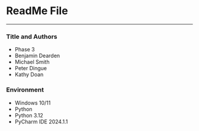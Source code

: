# ReadMe File

---

### Title and Authors
* Phase 3
* Benjamin Dearden
* Michael Smith
* Peter Dingue
* Kathy Doan

### Environment
* Windows 10/11
* Python
* Python 3.12
* PyCharm IDE 2024.1.1